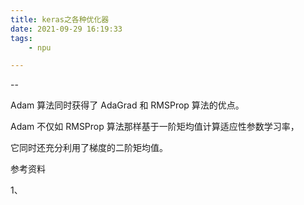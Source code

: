 ```yaml
---
title: keras之各种优化器
date: 2021-09-29 16:19:33
tags:
	- npu

---
```


--

Adam 算法同时获得了 AdaGrad 和 RMSProp 算法的优点。

Adam 不仅如 RMSProp 算法那样基于一阶矩均值计算适应性参数学习率，

它同时还充分利用了梯度的二阶矩均值。



参考资料

1、

